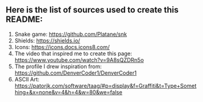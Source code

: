 ## Here is the list of sources used to create this README:

1. Snake game: https://github.com/Platane/snk
2. Shields: https://shields.io/
3. Icons: https://icons.docs.icons8.com/
4. The video that inspired me to create this page: https://www.youtube.com/watch?v=9A8sQZDRn5o
5. The profile I drew inspiration from: https://github.com/DenverCoder1/DenverCoder1
6. ASCII Art: https://patorjk.com/software/taag/#p=display&f=Graffiti&t=Type+Something+&x=none&v=4&h=4&w=80&we=false
